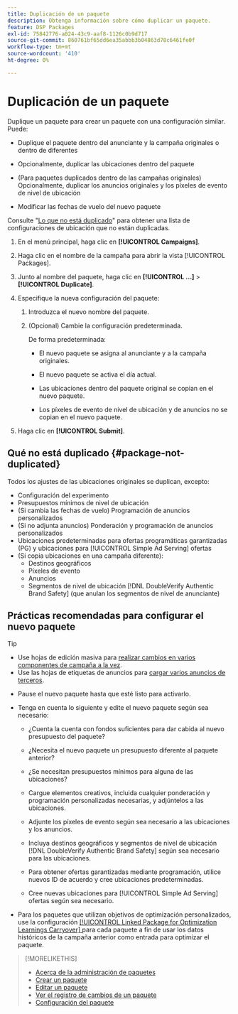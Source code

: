 ```yaml
---
title: Duplicación de un paquete
description: Obtenga información sobre cómo duplicar un paquete.
feature: DSP Packages
exl-id: 75842776-a024-43c9-aaf8-1126c0b9d717
source-git-commit: 860761bf65dd6ea35abbb3b04863d78c6461fe0f
workflow-type: tm+mt
source-wordcount: '410'
ht-degree: 0%

---
```


# Duplicación de un paquete

Duplique un paquete para crear un paquete con una configuración similar. Puede:

* Duplique el paquete dentro del anunciante y la campaña originales o dentro de diferentes

* Opcionalmente, duplicar las ubicaciones dentro del paquete

* (Para paquetes duplicados dentro de las campañas originales) Opcionalmente, duplicar los anuncios originales y los píxeles de evento de nivel de ubicación

* Modificar las fechas de vuelo del nuevo paquete

Consulte &quot;[Lo que no está duplicado](#package-not-duplicated)&quot; para obtener una lista de configuraciones de ubicación que no están duplicadas.

1. En el menú principal, haga clic en **[!UICONTROL Campaigns]**.

1. Haga clic en el nombre de la campaña para abrir la vista [!UICONTROL Packages].

1. Junto al nombre del paquete, haga clic en **[!UICONTROL ...]** > **[!UICONTROL Duplicate]**.

1. Especifique la nueva configuración del paquete:

   1. Introduzca el nuevo nombre del paquete.

   1. (Opcional) Cambie la configuración predeterminada.

      De forma predeterminada:

      * El nuevo paquete se asigna al anunciante y a la campaña originales.

      * El nuevo paquete se activa el día actual.<!-- and the flight continues for NN  days. -->

      * Las ubicaciones dentro del paquete original se copian en el nuevo paquete.

      * Los píxeles de evento de nivel de ubicación y de anuncios no se copian en el nuevo paquete.

1. Haga clic en **[!UICONTROL Submit]**.

## Qué no está duplicado {#package-not-duplicated}

Todos los ajustes de las ubicaciones originales se duplican, excepto:

* Configuración del experimento
* Presupuestos mínimos de nivel de ubicación
* (Si cambia las fechas de vuelo) Programación de anuncios personalizados
* (Si no adjunta anuncios) Ponderación y programación de anuncios personalizados
* Ubicaciones predeterminadas para ofertas programáticas garantizadas (PG) y ubicaciones para [!UICONTROL Simple Ad Serving] ofertas
* (Si copia ubicaciones en una campaña diferente):
   * Destinos geográficos
   * Píxeles de evento
   * Anuncios
   * Segmentos de nivel de ubicación [!DNL DoubleVerify Authentic Brand Safety] (que anulan los segmentos de nivel de anunciante)

## Prácticas recomendadas para configurar el nuevo paquete

>[!TIP]
>
>* Use hojas de edición masiva para [realizar cambios en varios componentes de campaña a la vez](/help/dsp/campaign-management/campaign-components-review-edit.md).
>* Use las hojas de etiquetas de anuncios para [cargar varios anuncios de terceros](/help/dsp/campaign-management/ads/ad-create-multiple.md).

* Pause el nuevo paquete hasta que esté listo para activarlo.

* Tenga en cuenta lo siguiente y edite el nuevo paquete según sea necesario:

   * ¿Cuenta la cuenta con fondos suficientes para dar cabida al nuevo presupuesto del paquete?

   * ¿Necesita el nuevo paquete un presupuesto diferente al paquete anterior?

   * ¿Se necesitan presupuestos mínimos para alguna de las ubicaciones?

   * Cargue elementos creativos, incluida cualquier ponderación y programación personalizadas necesarias, y adjúntelos a las ubicaciones.

   * Adjunte los píxeles de evento según sea necesario a las ubicaciones y los anuncios.

   * Incluya destinos geográficos y segmentos de nivel de ubicación [!DNL DoubleVerify Authentic Brand Safety] según sea necesario para las ubicaciones.

   * Para obtener ofertas garantizadas mediante programación, utilice nuevos ID de acuerdo y cree ubicaciones predeterminadas.

   * Cree nuevas ubicaciones para [!UICONTROL Simple Ad Serving] ofertas según sea necesario.

* Para los paquetes que utilizan objetivos de optimización personalizados, use la configuración [[!UICONTROL Linked Package for Optimization Learnings Carryover] ](/help/dsp/campaign-management/packages/package-settings.md) para cada paquete a fin de usar los datos históricos de la campaña anterior como entrada para optimizar el paquete.

>[!MORELIKETHIS]
>
>* [Acerca de la administración de paquetes](package-about.md)
>* [Crear un paquete](package-create.md)
>* [Editar un paquete](package-edit.md)
>* [Ver el registro de cambios de un paquete](package-change-log.md)
>* [Configuración del paquete](package-settings.md)
